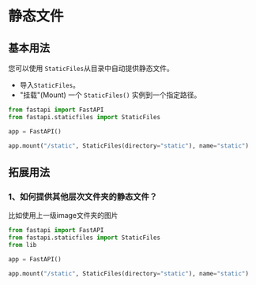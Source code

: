 # 静态文件
## 基本用法
您可以使用 `StaticFiles`从目录中自动提供静态文件。
- 导入`StaticFiles`。
- "挂载"(Mount) 一个 `StaticFiles()` 实例到一个指定路径。
``` python
from fastapi import FastAPI
from fastapi.staticfiles import StaticFiles

app = FastAPI()

app.mount("/static", StaticFiles(directory="static"), name="static")
```
## 拓展用法
### 1、如何提供其他层次文件夹的静态文件？
比如使用上一级image文件夹的图片
``` python
from fastapi import FastAPI
from fastapi.staticfiles import StaticFiles
from lib

app = FastAPI()

app.mount("/static", StaticFiles(directory="static"), name="static")
```
